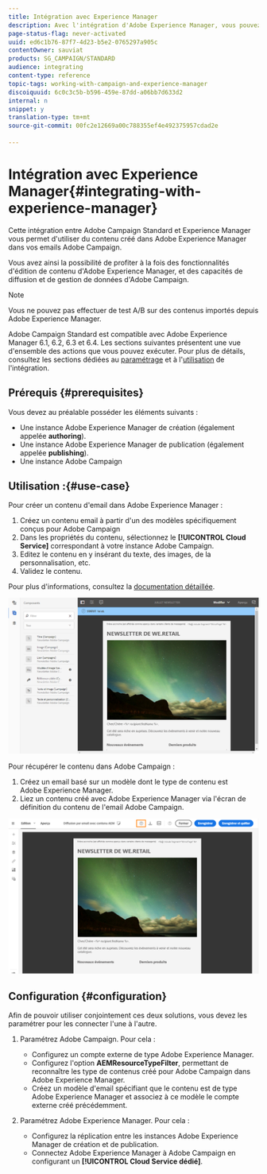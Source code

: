 ```yaml
---
title: Intégration avec Experience Manager
description: Avec l'intégration d'Adobe Experience Manager, vous pouvez créer du contenu directement dans AEM et l'utiliser ultérieurement dans Adobe Campaign.
page-status-flag: never-activated
uuid: ed6c1b76-87f7-4d23-b5e2-0765297a905c
contentOwner: sauviat
products: SG_CAMPAIGN/STANDARD
audience: integrating
content-type: reference
topic-tags: working-with-campaign-and-experience-manager
discoiquuid: 6c0c3c5b-b596-459e-87dd-a06bb7d633d2
internal: n
snippet: y
translation-type: tm+mt
source-git-commit: 00fc2e12669a00c788355ef4e492375957cdad2e

---
```



# Intégration avec Experience Manager{#integrating-with-experience-manager}

Cette intégration entre Adobe Campaign Standard et Experience Manager vous permet d'utiliser du contenu créé dans Adobe Experience Manager dans vos emails Adobe Campaign.

Vous avez ainsi la possibilité de profiter à la fois des fonctionnalités d'édition de contenu d'Adobe Experience Manager, et des capacités de diffusion et de gestion de données d'Adobe Campaign.

>[!NOTE]
>
>Vous ne pouvez pas effectuer de test A/B sur des contenus importés depuis Adobe Experience Manager.

Adobe Campaign Standard est compatible avec Adobe Experience Manager 6.1, 6.2, 6.3 et 6.4. Les sections suivantes présentent une vue d'ensemble des actions que vous pouvez exécuter. Pour plus de détails, consultez les sections dédiées au [paramétrage](https://helpx.adobe.com/experience-manager/6-4/sites/administering/using/campaignstandard.html) et à l'[utilisation](https://helpx.adobe.com/experience-manager/6-4/sites/authoring/using/campaign.html) de l'intégration.

## Prérequis {#prerequisites}

Vous devez au préalable posséder les éléments suivants :

* Une instance Adobe Experience Manager de création (également appelée **authoring**).
* Une instance Adobe Experience Manager de publication (également appelée **publishing**).
* Une instance Adobe Campaign

## Utilisation :{#use-case}

Pour créer un contenu d'email dans Adobe Experience Manager :

1. Créez un contenu email à partir d'un des modèles spécifiquement conçus pour Adobe Campaign
1. Dans les propriétés du contenu, sélectionnez le **[!UICONTROL Cloud Service]** correspondant à votre instance Adobe Campaign.
1. Editez le contenu en y insérant du texte, des images, de la personnalisation, etc.
1. Validez le contenu.

Pour plus d'informations, consultez la [documentation détaillée](https://docs.adobe.com/docs/en/aem/6-2/author/personalization/adobe-campaign/campaign.html).

![](assets/aem_content.png)

Pour récupérer le contenu dans Adobe Campaign :

1. Créez un email basé sur un modèle dont le type de contenu est Adobe Experience Manager.
1. Liez un contenu créé avec Adobe Experience Manager via l'écran de définition du contenu de l'email Adobe Campaign.

![](assets/aem_linked_content.png)

## Configuration {#configuration}

Afin de pouvoir utiliser conjointement ces deux solutions, vous devez les paramétrer pour les connecter l'une à l'autre.

1. Paramétrez Adobe Campaign. Pour cela :

   * Configurez un compte externe de type Adobe Experience Manager.
   * Configurez l'option **AEMResourceTypeFilter**, permettant de reconnaître les type de contenus créé pour Adobe Campaign dans Adobe Experience Manager.
   * Créez un modèle d'email spécifiant que le contenu est de type Adobe Experience Manager et associez à ce modèle le compte externe créé précédemment.

1. Paramétrez Adobe Experience Manager. Pour cela :

   * Configurez la réplication entre les instances Adobe Experience Manager de création et de publication.
   * Connectez Adobe Experience Manager à Adobe Campaign en configurant un **[!UICONTROL Cloud Service dédié]**.

